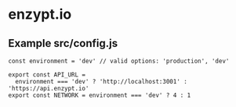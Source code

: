 # enzypt.io

## Example src/config.js

```
const environment = 'dev' // valid options: 'production', 'dev'

export const API_URL =
  environment === 'dev' ? 'http://localhost:3001' : 'https://api.enzypt.io'
export const NETWORK = environment === 'dev' ? 4 : 1
```
